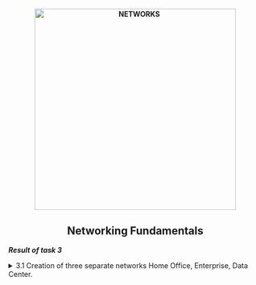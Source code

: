 <h4 align="center">
  <img alt="NETWORKS" src="https://troubleshootme.com/wp-content/uploads/2019/03/computer_network-1.png" width="400">
</h4>
<h2 align="center"> Networking Fundamentals </h2>

***Result of task 3*** <br>

<details><summary>3.1 Creation of three separate networks Home Office, Enterprise, Data Center.</summary><br>
**1.Create networks as shown in [<a href="https://github.com/zinchenko-ihor/DevOps_online_Kyiv_2021Q4/blob/master/m3/Task3.1/Port_Connect_DC.png">Fig.1.</a>] Recommended switch models Catalyst 2960, wireless router - WRT300N.In the Data Center network connect servers to ports according to [<a href="https://github.com/zinchenko-ihor/DevOps_online_Kyiv_2021Q4/blob/master/m3/Task3.1/Port_Connect_DC.png">Fig.1.</a>]**

<img alt="" src="https://github.com/zinchenko-ihor/DevOps_online_Kyiv_2021Q4/blob/master/m3/Task3.1/Port_Connect_DC.png"> <br>
<img alt="" src="https://github.com/zinchenko-ihor/DevOps_online_Kyiv_2021Q4/blob/master/m2/task2.2/IMG/Instance_Light.png"> <br>
</details>
